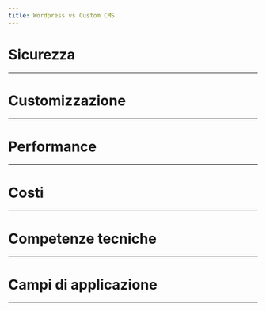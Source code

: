 ```yaml
---
title: Wordpress vs Custom CMS
---
```


# Sicurezza



---

# Customizzazione



---

# Performance



---

# Costi



---

# Competenze tecniche



---

# Campi di applicazione



---
